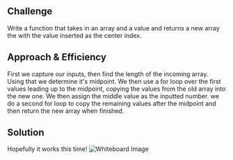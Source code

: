 ## Challenge
Write a function that takes in an array and a value and returns a new array the with the value inserted as the center index.

## Approach & Efficiency
First we capture our inputs, then find the length of the incoming array. Using that we determine it's midpoint. We then use a for loop over the first values leading up to the midpoint, copying the values from the old array into the new one. We then assign the middle value as the inputted number. we do a second for loop to copy the remaining values after the midpoint and then return the new array when finished.

## Solution
Hopefully it works this time!
![Whiteboard Image](../assets/insertShiftArray.png)
